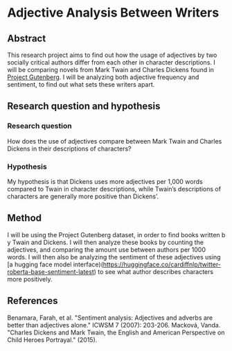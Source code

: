 # Adjective Analysis Between Writers

## Abstract
This research project aims to find out how the usage of adjectives by two socially critical authors differ from each other in character descriptions. I will be comparing novels from Mark Twain and Charles Dickens found in [Project Gutenberg](https://www.gutenberg.org). I will be analyzing both adjective frequency and sentiment, to find out what sets these writers apart.

## Research question and hypothesis
### Research question
How does the use of adjectives compare between Mark Twain and Charles Dickens in their descriptions of characters? 
### Hypothesis
My hypothesis is that Dickens uses more adjectives per 1,000 words compared to Twain in character descriptions, while Twain’s descriptions of characters are generally more positive than Dickens’.

## Method
I will be using the Project Gutenberg dataset, in order to find books written b y Twain and Dickens. I will then analyze these books by counting the adjectives, and comparing the amount use between authors per 1000 words. I will then also be analyzing the sentiment of these adjectives using [a hugging face model interface)(https://huggingface.co/cardiffnlp/twitter-roberta-base-sentiment-latest) to see what author describes characters more positively.

## References
Benamara, Farah, et al. "Sentiment analysis: Adjectives and adverbs are better than adjectives alone." ICWSM 7 (2007): 203-206.
Macková, Vanda. "Charles Dickens and Mark Twain, the English and American Perspective on Child Heroes Portrayal." (2015).
